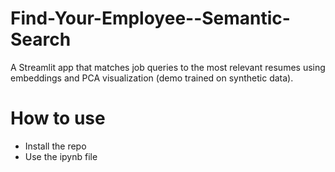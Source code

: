# Find-Your-Employee--Semantic-Search
A Streamlit app that matches job queries to the most relevant resumes using embeddings and PCA visualization (demo trained on synthetic data).

# How to use
- Install the repo
- Use the ipynb file
